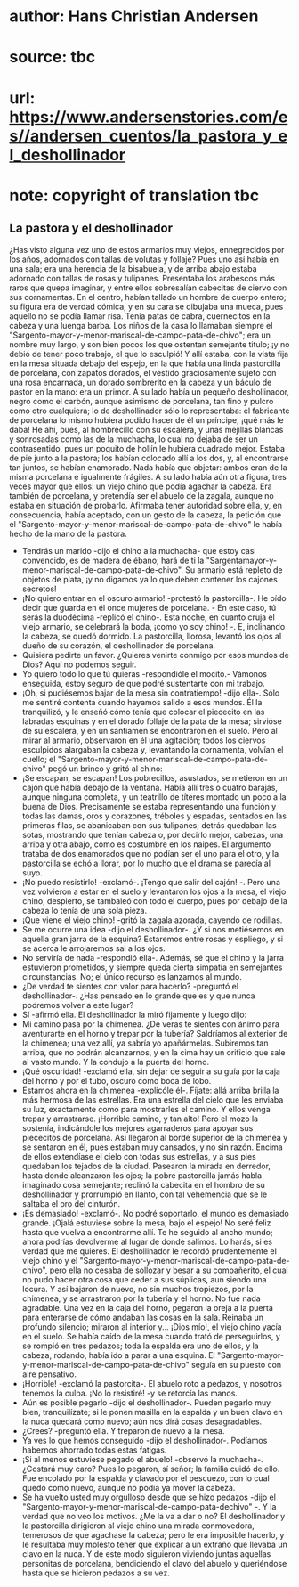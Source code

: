 # author: Hans Christian Andersen
# source: tbc
# url: https://www.andersenstories.com/es//andersen_cuentos/la_pastora_y_el_deshollinador
# note: copyright of translation tbc

## La pastora y el deshollinador 

¿Has visto alguna vez uno de estos armarios muy viejos, ennegrecidos por
los años, adornados con tallas de volutas y follaje? Pues uno así había
en una sala; era una herencia de la bisabuela, y de arriba abajo estaba
adornado con tallas de rosas y tulipanes. Presentaba los arabescos más
raros que quepa imaginar, y entre ellos sobresalían cabecitas de ciervo
con sus cornamentas. En el centro, habían tallado un hombre de cuerpo
entero; su figura era de verdad cómica, y en su cara se dibujaba una
mueca, pues aquello no se podía llamar risa. Tenía patas de cabra,
cuernecitos en la cabeza y una luenga barba. Los niños de la casa lo
llamaban siempre el
"Sargento-mayor-y-menor-mariscal-de-campo-pata-de-chivo"; era un
nombre muy largo, y son bien pocos los que ostentan semejante titulo; ¡y
no debió de tener poco trabajo, el que lo esculpió!
Y allí estaba, con la vista fija en la mesa situada debajo del espejo,
en la que había una linda pastorcilla de porcelana, con zapatos dorados,
el vestido graciosamente sujeto con una rosa encarnada, un dorado
sombrerito en la cabeza y un báculo de pastor en la mano: era un primor.
A su lado había un pequeño deshollinador, negro como el carbón, aunque
asimismo de porcelana, tan fino y pulcro como otro cualquiera; lo de
deshollinador sólo lo representaba: el fabricante de porcelana lo mismo
hubiera podido hacer de él un príncipe, ¡qué más le daba!
He ahí, pues, al hombrecillo con su escalera, y unas mejillas blancas y
sonrosadas como las de la muchacha, lo cual no dejaba de ser un
contrasentido, pues un poquito de hollín le hubiera cuadrado mejor.
Estaba de pie junto a la pastora; los habían colocado allí a los dos, y,
al encontrarse tan juntos, se habían enamorado. Nada había que objetar:
ambos eran de la misma porcelana e igualmente frágiles.
A su lado había aún otra figura, tres veces mayor que ellos: un viejo
chino que podía agachar la cabeza. Era también de porcelana, y pretendía
ser el abuelo de la zagala, aunque no estaba en situación de probarlo.
Afirmaba tener autoridad sobre ella, y, en consecuencia, había aceptado,
con un gesto de la cabeza, la petición que el
"Sargento-mayor-y-menor-mariscal-de-campo-pata-de-chivo" le había
hecho de la mano de la pastora.
- Tendrás un marido -dijo el chino a la muchacha- que estoy casi
convencido, es de madera de ébano; hará de ti la
"Sargenta­mayor-y-menor-mariscal-de-campo-pata-de-chivo". Su armario
está repleto de objetos de plata, ¡y no digamos ya lo que deben contener
los cajones secretos!
- ¡No quiero entrar en el oscuro armario! -protestó la pastorcilla-. He
oído decir que guarda en él once mujeres de porcelana. - En este caso,
tú serás la duodécima -replicó el chino-. Esta noche, en cuanto cruja el
viejo armario, se celebrará la boda, ¡como yo soy chino! -. E,
inclinando la cabeza, se quedó dormido.
La pastorcilla, llorosa, levantó los ojos al dueño de su corazón, el
deshollinador de porcelana.
- Quisiera pedirte un favor. ¿Quieres venirte conmigo por esos mundos de
Dios? Aquí no podemos seguir.
- Yo quiero todo lo que tú quieras -respondióle el mocito.- Vámonos
enseguida, estoy seguro de que podré sustentarte con mi trabajo.
- ¡Oh, si pudiésemos bajar de la mesa sin contratiempo! -dijo ella-.
Sólo me sentiré contenta cuando hayamos salido a esos mundos.
Él la tranquilizó, y le enseñó cómo tenía que colocar el piececito en
las labradas esquinas y en el dorado follaje de la pata de la mesa;
sirvióse de su escalera, y en un santiamén se encontraron en el suelo.
Pero al mirar al armario, observaron en él una agitación; todos los
ciervos esculpidos alargaban la cabeza y, levantando la cornamenta,
volvían el cuello; el
"Sargento-mayor-y-menor-mariscal-de-campo-pata-de-chivo" pegó un
brinco y gritó al chino:
- ¡Se escapan, se escapan!
Los pobrecillos, asustados, se metieron en un cajón que había debajo de
la ventana.
Había allí tres o cuatro barajas, aunque ninguna completa, y un
teatrillo de títeres montado un poco a la buena de Dios. Precisamente se
estaba representando una función y todas las damas, oros y corazones,
tréboles y espadas, sentados en las primeras filas, se abanicaban con
sus tulipanes; detrás quedaban las sotas, mostrando que tenían cabeza o,
por decirlo mejor, cabezas, una arriba y otra abajo, como es costumbre
en los naipes. El argumento trataba de dos enamorados que no podían ser
el uno para el otro, y la pastorcilla se echó a llorar, por lo mucho que
el drama se parecía al suyo.
- ¡No puedo resistirlo! -exclamó-. ¡Tengo que salir del cajón! -. Pero
una vez volvieron a estar en el suelo y levantaron los ojos a la mesa,
el viejo chino, despierto, se tambaleó con todo el cuerpo, pues por
debajo de la cabeza lo tenía de una sola pieza.
- ¡Que viene el viejo chino! -gritó la zagala azorada, cayendo de
rodillas.
- Se me ocurre una idea -dijo el deshollinador-. ¿Y si nos metiésemos en
aquella gran jarra de la esquina? Estaremos entre rosas y espliego, y si
se acerca le arrojaremos sal a los ojos.
- No serviría de nada -respondió ella-. Además, sé que el chino y la
jarra estuvieron prometidos, y siempre queda cierta simpatía en
semejantes circunstancias. No; el único recurso es lanzarnos al mundo.
- ¿De verdad te sientes con valor para hacerlo? -preguntó el
deshollinador-. ¿Has pensado en lo grande que es y que nunca podremos
volver a este lugar?
- Sí -afirmó ella.
El deshollinador la miró fijamente y luego dijo:
- Mi camino pasa por la chimenea. ¿De veras te sientes con ánimo para
aventurarte en el horno y trepar por la tubería? Saldríamos al exterior
de la chimenea; una vez allí, ya sabría yo apañármelas. Subiremos tan
arriba, que no podrán alcanzarnos, y en la cima hay un orificio que sale
al vasto mundo.
Y la condujo a la puerta del horno.
- ¡Qué oscuridad! -exclamó ella, sin dejar de seguir a su guía por la
caja del horno y por el tubo, oscuro como boca de lobo.
- Estamos ahora en la chimenea -explicóle él-. Fíjate: allá arriba
brilla la más hermosa de las estrellas.
Era una estrella del cielo que les enviaba su luz, exactamente como para
mostrarles el camino. Y ellos venga trepar y arrastrarse. ¡Horrible
camino, y tan alto! Pero el mozo la sostenía, indicándole los mejores
agarraderos para apoyar sus piececitos de porcelana. Así llegaron al
borde superior de la chimenea y se sentaron en él, pues estaban muy
cansados, y no sin razón.
Encima de ellos extendíase el cielo con todas sus estrellas, y a sus
pies quedaban los tejados de la ciudad. Pasearon la mirada en derredor,
hasta donde alcanzaron los ojos; la pobre pastorcilla jamás habla
imaginado cosa semejante; reclinó la cabecita en el hombro de su
deshollinador y prorrumpió en llanto, con tal vehemencia que se le
saltaba el oro del cinturón.
- ¡Es demasiado! -exclamó-. No podré soportarlo, el mundo es demasiado
grande. ¡Ojalá estuviese sobre la mesa, bajo el espejo! No seré feliz
hasta que vuelva a encontrarme allí. Te he seguido al ancho mundo; ahora
podrías devolverme al lugar de donde salimos. Lo harás, si es verdad que
me quieres.
El deshollinador le recordó prudentemente el viejo chino y el
"Sargento-mayor-y-menor-mariscal-de-campo-pata-de-chivo", pero ella no
cesaba de sollozar y besar a su compañerito, el cual no pudo hacer otra
cosa que ceder a sus súplicas, aun siendo una locura.
Y así bajaron de nuevo, no sin muchos tropiezos, por la chimenea, y se
arrastraron por la tubería y el horno. No fue nada agradable.
Una vez en la caja del horno, pegaron la oreja a la puerta para
enterarse de cómo andaban las cosas en la sala. Reinaba un profundo
silencio; miraron al interior y... ¡Dios mío!, el viejo chino yacía en
el suelo. Se había caído de la mesa cuando trató de perseguirlos, y se
rompió en tres pedazos; toda la espalda era uno de ellos, y la cabeza,
rodando, había ido a parar a una esquina. El
"Sargento-mayor-y-menor-mariscal-de-campo-pata-de-chivo" seguía en su
puesto con aire pensativo.
- ¡Horrible! -exclamó la pastorcita-. El abuelo roto a pedazos, y
nosotros tenemos la culpa. ¡No lo resistiré! -y se retorcía las manos.
- Aún es posible pegarlo -dijo el deshollinador-. Pueden pegarlo muy
bien, tranquilízate; si le ponen masilla en la espalda y un buen clavo
en la nuca quedará como nuevo; aún nos dirá cosas desagradables.
- ¿Crees? -preguntó ella. Y treparon de nuevo a la mesa.
- Ya ves lo que hemos conseguido -dijo el deshollinador-. Podíamos
habernos ahorrado todas estas fatigas.
- ¡Si al menos estuviese pegado el abuelo! -observó la muchacha-.
¿Costará muy caro?
Pues lo pegaron, sí señor; la familia cuidó de ello. Fue encolado por la
espalda y clavado por el pescuezo, con lo cual quedó como nuevo, aunque
no podía ya mover la cabeza.
- Se ha vuelto usted muy orgulloso desde que se hizo pedazos -dijo el
"Sargento-mayor-y-menor-mariscal-de-campo-pata-de­chivo" -. Y la verdad
que no veo los motivos. ¿Me la va a dar o no?
El deshollinador y la pastorcilla dirigieron al viejo chino una mirada
conmovedora, temerosos de que agachase la cabeza; pero le era imposible
hacerlo, y le resultaba muy molesto tener que explicar a un extraño que
llevaba un clavo en la nuca. Y de este modo siguieron viviendo juntas
aquellas personitas de porcelana, bendiciendo el clavo del abuelo y
queriéndose hasta que se hicieron pedazos a su vez.
